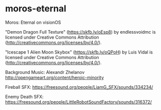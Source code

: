# moros-eternal
Moros: Eternal on visionOS

"Demon Dragon Full Texture" (https://skfb.ly/oEsp8) by endlessvoidmc is licensed under Creative Commons Attribution (http://creativecommons.org/licenses/by/4.0/).

"Icescape 1 Alien Moon Skybox" (https://skfb.ly/oQPoH) by Luis Vidal is licensed under Creative Commons Attribution (http://creativecommons.org/licenses/by/4.0/).

Background Music: Alexandr Zhelanov http://opengameart.org/content/heroic-minority

Fireball SFX: https://freesound.org/people/LiamG_SFX/sounds/334234/

Enemy Death SFX: https://freesound.org/people/LittleRobotSoundFactory/sounds/316372/

